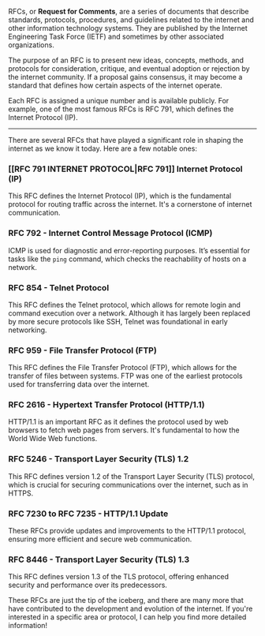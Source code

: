 RFCs, or **Request for Comments**, are a series of documents that describe standards, protocols, procedures, and guidelines related to the internet and other information technology systems. They are published by the Internet Engineering Task Force (IETF) and sometimes by other associated organizations.

The purpose of an RFC is to present new ideas, concepts, methods, and protocols for consideration, critique, and eventual adoption or rejection by the internet community. If a proposal gains consensus, it may become a standard that defines how certain aspects of the internet operate.

Each RFC is assigned a unique number and is available publicly. For example, one of the most famous RFCs is RFC 791, which defines the Internet Protocol (IP).

---

There are several RFCs that have played a significant role in shaping the internet as we know it today. Here are a few notable ones:

### [[RFC 791 INTERNET PROTOCOL|RFC 791]] Internet Protocol (IP)
This RFC defines the Internet Protocol (IP), which is the fundamental protocol for routing traffic across the internet. It's a cornerstone of internet communication.

### RFC 792 - Internet Control Message Protocol (ICMP)
ICMP is used for diagnostic and error-reporting purposes. It’s essential for tasks like the `ping` command, which checks the reachability of hosts on a network.

### RFC 854 - Telnet Protocol
This RFC defines the Telnet protocol, which allows for remote login and command execution over a network. Although it has largely been replaced by more secure protocols like SSH, Telnet was foundational in early networking.

### RFC 959 - File Transfer Protocol (FTP)
This RFC defines the File Transfer Protocol (FTP), which allows for the transfer of files between systems. FTP was one of the earliest protocols used for transferring data over the internet.

### RFC 2616 - Hypertext Transfer Protocol (HTTP/1.1)
HTTP/1.1 is an important RFC as it defines the protocol used by web browsers to fetch web pages from servers. It's fundamental to how the World Wide Web functions.

### RFC 5246 - Transport Layer Security (TLS) 1.2
This RFC defines version 1.2 of the Transport Layer Security (TLS) protocol, which is crucial for securing communications over the internet, such as in HTTPS.

### RFC 7230 to RFC 7235 - HTTP/1.1 Update
These RFCs provide updates and improvements to the HTTP/1.1 protocol, ensuring more efficient and secure web communication.

### RFC 8446 - Transport Layer Security (TLS) 1.3
This RFC defines version 1.3 of the TLS protocol, offering enhanced security and performance over its predecessors.

These RFCs are just the tip of the iceberg, and there are many more that have contributed to the development and evolution of the internet. If you're interested in a specific area or protocol, I can help you find more detailed information!